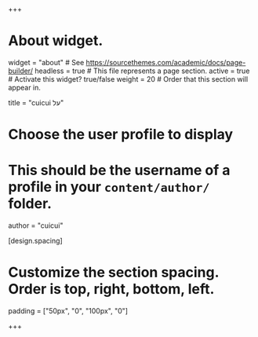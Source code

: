 +++
# About widget.
widget = "about"  # See https://sourcethemes.com/academic/docs/page-builder/
headless = true  # This file represents a page section.
active = true  # Activate this widget? true/false
weight = 20  # Order that this section will appear in.

title = "cuicui על"

# Choose the user profile to display
# This should be the username of a profile in your `content/author/` folder.
author = "cuicui"

[design.spacing]
  # Customize the section spacing. Order is top, right, bottom, left.
  padding = ["50px", "0", "100px", "0"]

+++

